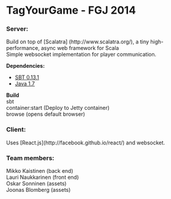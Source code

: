TagYourGame - FGJ 2014
===========

<h3>Server:</h3>
Build on top of [Scalatra] (http://www.scalatra.org/), a tiny high-performance, async web framework for Scala<br>
Simple websocket implementation for player communication. <br>

<b>Dependencies:</b> <br>
* [SBT 0.13.1](http://www.scala-sbt.org/)
* [Java 1.7](http://www.oracle.com/technetwork/java/javase/downloads/)

<b>Build</b><br>
sbt <br>
container:start (Deploy to Jetty container) <br>
browse (opens default browser) <br>

<h3>Client:</h3>
Uses [React.js](http://facebook.github.io/react/) and websocket.



<h3>Team members:</h3>
Mikko Kaistinen (back end) <br>
Lauri Naukkarinen (front end) <br>
Oskar Sonninen (assets) <br>
Joonas Blomberg (assets)
